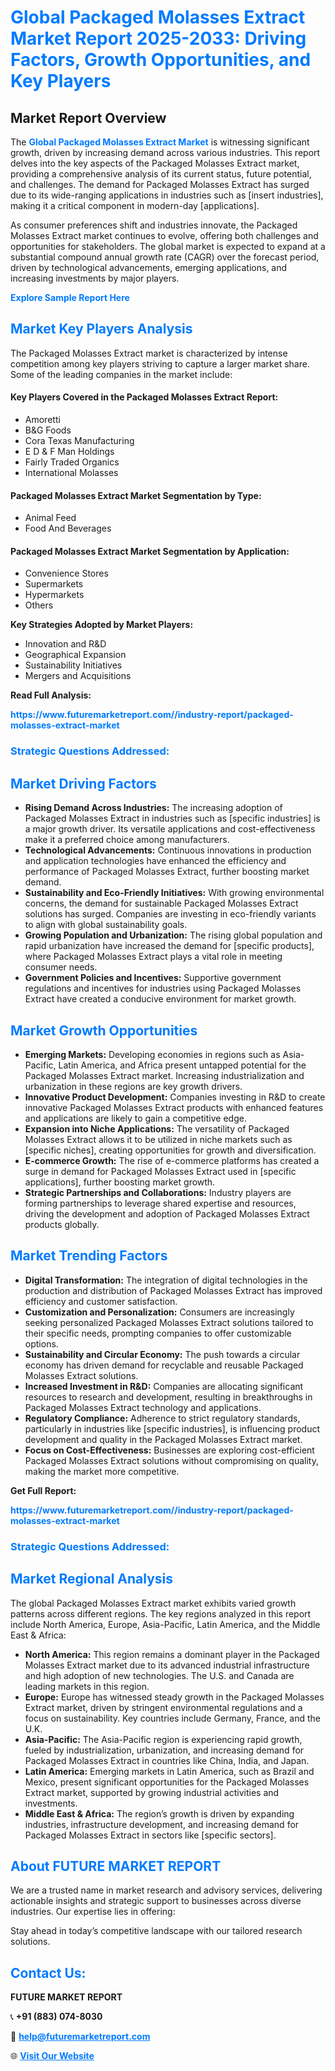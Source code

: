 <h1 style="color: #007BFF;">Global Packaged Molasses Extract Market Report 2025-2033: Driving Factors, Growth Opportunities, and Key Players</h1>

<section id="overview">
<h2>Market Report Overview</h2>
<p>The <a href="https://www.futuremarketreport.com//industry-report/packaged-molasses-extract-market" style="color: #007BFF; text-decoration: none;"><strong>Global Packaged Molasses Extract Market</strong></a> is witnessing significant growth, driven by increasing demand across various industries. This report delves into the key aspects of the Packaged Molasses Extract market, providing a comprehensive analysis of its current status, future potential, and challenges. The demand for Packaged Molasses Extract has surged due to its wide-ranging applications in industries such as [insert industries], making it a critical component in modern-day [applications].</p>
<p>As consumer preferences shift and industries innovate, the Packaged Molasses Extract market continues to evolve, offering both challenges and opportunities for stakeholders. The global market is expected to expand at a substantial compound annual growth rate (CAGR) over the forecast period, driven by technological advancements, emerging applications, and increasing investments by major players.</p>
</section>

<section id="overview">
<p><a href="https://www.futuremarketreport.com//request-sample/reportId=50846" style="color: #007BFF; text-decoration: none;"><strong>Explore Sample Report Here</strong></a></p>
</section>

<section id="key-players">
<h2 style="color: #007BFF;">Market Key Players Analysis</h2>
<p>The Packaged Molasses Extract market is characterized by intense competition among key players striving to capture a larger market share. Some of the leading companies in the market include:</p>
<h4>Key Players Covered in the Packaged Molasses Extract Report:</h4>
<ul><li>Amoretti</li><li>B&amp;G Foods</li><li>Cora Texas Manufacturing</li><li>E D &amp; F Man Holdings</li><li>Fairly Traded Organics</li><li>International Molasses</li></ul>
<h4>Packaged Molasses Extract Market Segmentation by Type:</h4>
<ul><li>Animal Feed</li><li>Food And Beverages</li></ul>

<h4>Packaged Molasses Extract Market Segmentation by Application:</h4>
<ul><li>Convenience Stores</li><li>Supermarkets</li><li>Hypermarkets</li><li>Others</li></ul>
<p><strong>Key Strategies Adopted by Market Players:</strong></p>
<ul>
<li>Innovation and R&D</li>
<li>Geographical Expansion</li>
<li>Sustainability Initiatives</li>
<li>Mergers and Acquisitions</li>
</ul>
</section>

<section>
<p><strong>Read Full Analysis: </strong></p><a href="https://www.futuremarketreport.com//industry-report/packaged-molasses-extract-market" style="color: #007BFF; text-decoration: none;"><strong>https://www.futuremarketreport.com//industry-report/packaged-molasses-extract-market</strong></a>
<h3 style="color: #007BFF;">Strategic Questions Addressed:</h3>
</section>

<section id="driving-factors">
<h2 style="color: #007BFF;">Market Driving Factors</h2>
<ul>
<li><strong>Rising Demand Across Industries:</strong> The increasing adoption of Packaged Molasses Extract in industries such as [specific industries] is a major growth driver. Its versatile applications and cost-effectiveness make it a preferred choice among manufacturers.</li>
<li><strong>Technological Advancements:</strong> Continuous innovations in production and application technologies have enhanced the efficiency and performance of Packaged Molasses Extract, further boosting market demand.</li>
<li><strong>Sustainability and Eco-Friendly Initiatives:</strong> With growing environmental concerns, the demand for sustainable Packaged Molasses Extract solutions has surged. Companies are investing in eco-friendly variants to align with global sustainability goals.</li>
<li><strong>Growing Population and Urbanization:</strong> The rising global population and rapid urbanization have increased the demand for [specific products], where Packaged Molasses Extract plays a vital role in meeting consumer needs.</li>
<li><strong>Government Policies and Incentives:</strong> Supportive government regulations and incentives for industries using Packaged Molasses Extract have created a conducive environment for market growth.</li>
</ul>
</section>

<section id="growth-opportunities">
<h2 style="color: #007BFF;">Market Growth Opportunities</h2>
<ul>
<li><strong>Emerging Markets:</strong> Developing economies in regions such as Asia-Pacific, Latin America, and Africa present untapped potential for the Packaged Molasses Extract market. Increasing industrialization and urbanization in these regions are key growth drivers.</li>
<li><strong>Innovative Product Development:</strong> Companies investing in R&D to create innovative Packaged Molasses Extract products with enhanced features and applications are likely to gain a competitive edge.</li>
<li><strong>Expansion into Niche Applications:</strong> The versatility of Packaged Molasses Extract allows it to be utilized in niche markets such as [specific niches], creating opportunities for growth and diversification.</li>
<li><strong>E-commerce Growth:</strong> The rise of e-commerce platforms has created a surge in demand for Packaged Molasses Extract used in [specific applications], further boosting market growth.</li>
<li><strong>Strategic Partnerships and Collaborations:</strong> Industry players are forming partnerships to leverage shared expertise and resources, driving the development and adoption of Packaged Molasses Extract products globally.</li>
</ul>
</section>

<section id="trending-factors">
<h2 style="color: #007BFF;">Market Trending Factors</h2>
<ul>
<li><strong>Digital Transformation:</strong> The integration of digital technologies in the production and distribution of Packaged Molasses Extract has improved efficiency and customer satisfaction.</li>
<li><strong>Customization and Personalization:</strong> Consumers are increasingly seeking personalized Packaged Molasses Extract solutions tailored to their specific needs, prompting companies to offer customizable options.</li>
<li><strong>Sustainability and Circular Economy:</strong> The push towards a circular economy has driven demand for recyclable and reusable Packaged Molasses Extract solutions.</li>
<li><strong>Increased Investment in R&D:</strong> Companies are allocating significant resources to research and development, resulting in breakthroughs in Packaged Molasses Extract technology and applications.</li>
<li><strong>Regulatory Compliance:</strong> Adherence to strict regulatory standards, particularly in industries like [specific industries], is influencing product development and quality in the Packaged Molasses Extract market.</li>
<li><strong>Focus on Cost-Effectiveness:</strong> Businesses are exploring cost-efficient Packaged Molasses Extract solutions without compromising on quality, making the market more competitive.</li>
</ul>
</section>

<section>
<p><strong>Get Full Report: </strong></p><a href="https://www.futuremarketreport.com//industry-report/packaged-molasses-extract-market" style="color: #007BFF; text-decoration: none;"><strong>https://www.futuremarketreport.com//industry-report/packaged-molasses-extract-market</strong></a>
<h3 style="color: #007BFF;">Strategic Questions Addressed:</h3>
</section>


<section id="regional-analysis">
<h2 style="color: #007BFF;">Market Regional Analysis</h2>
<p>The global Packaged Molasses Extract market exhibits varied growth patterns across different regions. The key regions analyzed in this report include North America, Europe, Asia-Pacific, Latin America, and the Middle East & Africa:</p>
<ul>
<li><strong>North America:</strong> This region remains a dominant player in the Packaged Molasses Extract market due to its advanced industrial infrastructure and high adoption of new technologies. The U.S. and Canada are leading markets in this region.</li>
<li><strong>Europe:</strong> Europe has witnessed steady growth in the Packaged Molasses Extract market, driven by stringent environmental regulations and a focus on sustainability. Key countries include Germany, France, and the U.K.</li>
<li><strong>Asia-Pacific:</strong> The Asia-Pacific region is experiencing rapid growth, fueled by industrialization, urbanization, and increasing demand for Packaged Molasses Extract in countries like China, India, and Japan.</li>
<li><strong>Latin America:</strong> Emerging markets in Latin America, such as Brazil and Mexico, present significant opportunities for the Packaged Molasses Extract market, supported by growing industrial activities and investments.</li>
<li><strong>Middle East & Africa:</strong> The region’s growth is driven by expanding industries, infrastructure development, and increasing demand for Packaged Molasses Extract in sectors like [specific sectors].</li>
</ul>
</section>

<footer>
<h2 style="color: #007BFF;">About FUTURE MARKET REPORT</h2>
<p>We are a trusted name in market research and advisory services, delivering actionable insights and strategic support to businesses across diverse industries. Our expertise lies in offering:</p>

<p>Stay ahead in today’s competitive landscape with our tailored research solutions.</p>

<h2 style="color: #007BFF;">Contact Us:</h2>
<p><strong>FUTURE MARKET REPORT</strong></p>
<p>📞 <strong>+91 (883) 074-8030</strong></p>
<p>📧 <strong><a href="mailto:help@futuremarketreport.com" style="color: #007BFF;">help@futuremarketreport.com</a></strong></p>
<p>🌐 <strong><a href="https://www.futuremarketreport.com/" style="color: #007BFF;">Visit Our Website</a></strong></p>
</footer>